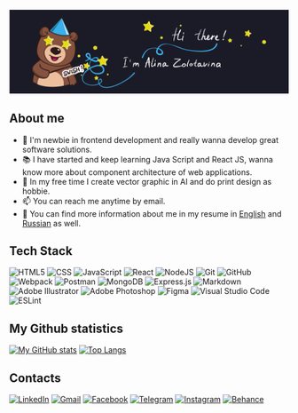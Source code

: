 ![Альтернативный текст](./images/header.jpg)
## About me 

- 🐣 I'm newbie in frontend development and really wanna develop great software solutions.
- 📚 I have started and keep learning Java Script and React JS, wanna know more about component architecture of web applications. 
- 🎨 In my free time I create vector graphic in AI and do print design as hobbie. 
- 📫 You can reach me anytime by email.
- 📄 You can find more information about me in my resume in [English](https://drive.google.com/file/d/13PZIqP13A5AZgA_wkFboxER42Nk6DsZx/view?usp=sharing) and [Russian](https://drive.google.com/file/d/1i4_KosxU2ZVoPyIZCAdkJmsK8XP9KhWP/view?usp=sharing) as well.

## Tech Stack
![HTML5](https://img.shields.io/badge/html5-%23E34F26.svg?style=for-the-badge&logo=html5&logoColor=white) ![CSS](https://img.shields.io/badge/css3-%231572B6.svg?style=for-the-badge&logo=css3&logoColor=white) ![JavaScript](https://img.shields.io/badge/javascript-%23323330.svg?style=for-the-badge&logo=javascript&logoColor=%23F7DF1E) ![React](https://img.shields.io/badge/react-%2320232a.svg?style=for-the-badge&logo=react&logoColor=%2361DAFB) ![NodeJS](https://img.shields.io/badge/node.js-6DA55F?style=for-the-badge&logo=node.js&logoColor=white) ![Git](https://img.shields.io/badge/git-%23F05033.svg?style=for-the-badge&logo=git&logoColor=white) ![GitHub](https://img.shields.io/badge/github-%23121011.svg?style=for-the-badge&logo=github&logoColor=white) ![Webpack](https://img.shields.io/badge/webpack-%238DD6F9.svg?style=for-the-badge&logo=webpack&logoColor=black) ![Postman](https://img.shields.io/badge/Postman-FF6C37?style=for-the-badge&logo=postman&logoColor=white) ![MongoDB](https://img.shields.io/badge/MongoDB-%234ea94b.svg?style=for-the-badge&logo=mongodb&logoColor=white) ![Express.js](https://img.shields.io/badge/express.js-%23404d59.svg?style=for-the-badge&logo=express&logoColor=%2361DAFB) ![Markdown](https://img.shields.io/badge/markdown-%23000000.svg?style=for-the-badge&logo=markdown&logoColor=white) ![Adobe Illustrator](https://img.shields.io/badge/adobe%20illustrator-%23FF9A00.svg?style=for-the-badge&logo=adobe%20illustrator&logoColor=white) ![Adobe Photoshop](https://img.shields.io/badge/adobe%20photoshop-%2331A8FF.svg?style=for-the-badge&logo=adobe%20photoshop&logoColor=white) ![Figma](https://img.shields.io/badge/figma-%23F24E1E.svg?style=for-the-badge&logo=figma&logoColor=white) ![Visual Studio Code](https://img.shields.io/badge/Visual%20Studio%20Code-0078d7.svg?style=for-the-badge&logo=visual-studio-code&logoColor=white) ![ESLint](https://img.shields.io/badge/ESLint-4B3263?style=for-the-badge&logo=eslint&logoColor=white)

## My Github statistics

[![My GitHub stats](https://github-readme-stats.vercel.app/api?username=alinazolotavina&show_icons=true&theme=tokyonight&hide_border=true&line_height=27)](https://github.com/alinazolotavina/github-readme-stats) [![Top Langs](https://github-readme-stats.vercel.app/api/top-langs/?username=alinazolotavina&show_icons=true&theme=tokyonight&hide_border=true)](https://github.com/alinazolotavina/github-readme-stats)

## Contacts
[![LinkedIn](https://img.shields.io/badge/LinkedIn-0077B5?style=for-the-badge&logo=linkedin&logoColor=white)](https://www.linkedin.com/in/alina-zolotavina-38a612259) [![Gmail](https://img.shields.io/badge/Gmail-D14836?style=for-the-badge&logo=gmail&logoColor=white)](mailto:albekmerus@gmail.com) [![Facebook](https://img.shields.io/badge/Facebook-%231877F2.svg?style=for-the-badge&logo=Facebook&logoColor=white)](https://www.facebook.com/profile.php?id=100001668411325) [![Telegram](https://img.shields.io/badge/Telegram-2CA5E0?style=for-the-badge&logo=telegram&logoColor=white)](https://t.me/arzolotavina) [![Instagram](https://img.shields.io/badge/Instagram-%23E4405F.svg?style=for-the-badge&logo=Instagram&logoColor=white)](https://www.instagram.com/arzolotavina/) [![Behance](https://img.shields.io/badge/Behance-1769ff?style=for-the-badge&logo=behance&logoColor=white)](https://www.behance.net/abekmetovadbab)
 
